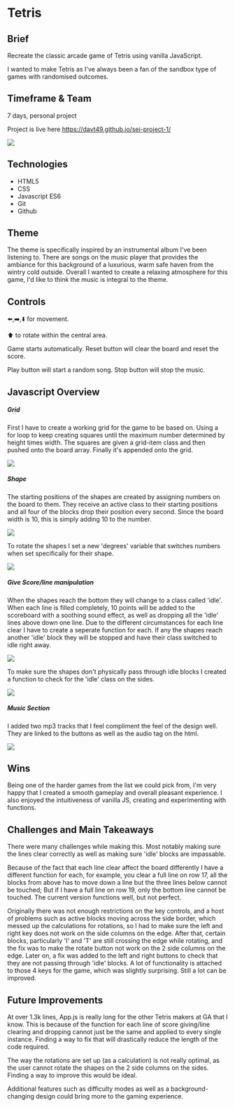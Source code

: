 # Tetris

## Brief
Recreate the classic arcade game of Tetris using vanilla JavaScript.

I wanted to make Tetris as I've always been a fan of the sandbox type of games with randomised outcomes.

## Timeframe & Team
7 days, personal project

Project is live here https://davt49.github.io/sei-project-1/

![](pics/tetris.png)

## Technologies
- HTML5
- CSS
- Javascript ES6
- Git
- Github

## Theme

The theme is specifically inspired by an instrumental album I've been listening to. There are songs on the music player that provides the ambiance for this background of a luxurious, warm safe haven from the wintry cold outside. Overall I wanted to create a relaxing atmosphere for this game, I'd like to think the music is integral to the theme.

## Controls

⬅️,➡️,⬇️ for movement.

⬆️ to rotate within the central area.

Game starts automatically.
Reset button will clear the board and reset the score.

Play button will start a random song.
Stop button will stop the music.


## Javascript Overview

##### Grid

First I have to create a working grid for the game to be based on. Using a for loop to keep creating squares until the maximum number determined by height times width. The squares are given a grid-item class and then pushed onto the board array. Finally it's appended onto the grid.

![](pics/makeGrid.png)

##### Shape

The starting positions of the shapes are created by assigning numbers on the board to them. They receive an active class to their starting positions and all four of the blocks drop their position every second. Since the board width is 10, this is simply adding 10 to the number.

![](pics/slowDrop.png)

To rotate the shapes I set a new 'degrees' variable that switches numbers when set specifically for their shape.

![](pics/rotate.png)

##### Give Score/line manipulation

 When the shapes reach the bottom they will change to a class called 'idle'. When each line is filled completely, 10 points will be added to the scoreboard with a soothing sound effect, as well as dropping all the 'idle' lines above down one line. Due to the different circumstances for each line clear I have to create a seperate function for each. If any the shapes reach another 'idle' block they will be stopped and have their class switched to idle right away.

![](pics/giveScore.png)

To make sure the shapes don't physically pass through idle blocks I created a function to check for the 'idle' class on the sides.

![](pics/sideCheck.png)

##### Music Section

I added two mp3 tracks that I feel compliment the feel of the design well. They are linked to the buttons as well as the audio tag on the html.

![](pics/music.png)

## Wins

Being one of the harder games from the list we could pick from, I'm very happy that I created a smooth gameplay and overall pleasant experience. I also enjoyed the intuitiveness of vanilla JS, creating and experimenting with functions.

## Challenges and Main Takeaways

There were many challenges while making this. Most notably making sure the lines clear correctly as well as making sure 'idle' blocks are impassable.

Because of the fact that each line clear affect the board differently I have a different function for each, for example, you clear a full line on row 17, all the blocks from above has to move down a line but the three lines below cannot be touched; But if I have a full line on row 19, only the bottom line cannot be touched. The current version functions well, but not perfect.

Originally there was not enough restrictions on the key controls, and a host of problems such as active blocks moving across the side border, which messed up the calculations for rotations, so I had to make sure the left and right key does not work on the side columns on the edge. After that, certain blocks, particularly 'I' and 'T' are still crossing the edge while rotating, and the fix was to make the rotate button not work on the 2 side columns on the edge. Later on, a fix was added to the left and right buttons to check that they are not passing through 'idle' blocks. A lot of functionality is attached to those 4 keys for the game, which was slightly surprising. Still a lot can be improved.


## Future Improvements

At over 1.3k lines, App.js is really long for the other Tetris makers at GA that I know. This is because of the function for each line of score giving/line clearing and dropping cannot just be the same and applied to every single instance. Finding a way to fix that will drastically reduce the length of the code required.

The way the rotations are set up (as a calculation) is not really optimal, as the user cannot rotate the shapes on the 2 side columns on the sides. Finding a way to improve this would be ideal.

Additional features such as difficulty modes as well as a background-changing design could bring more to the gaming experience.

